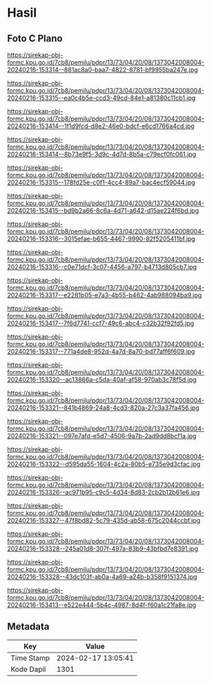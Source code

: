 # Hasil

## Foto C Plano

https://sirekap-obj-formc.kpu.go.id/7cb8/pemilu/pdpr/13/73/04/20/08/1373042008004-20240216-153314--881ac8a0-baa7-4822-8781-bf9955ba247e.jpg

https://sirekap-obj-formc.kpu.go.id/7cb8/pemilu/pdpr/13/73/04/20/08/1373042008004-20240216-153315--ea0c4b5e-ccd3-49cd-84e1-a81380c11cb1.jpg

https://sirekap-obj-formc.kpu.go.id/7cb8/pemilu/pdpr/13/73/04/20/08/1373042008004-20240216-153414--1f1d9fcd-d8e2-46e0-bdcf-e6cd1766a4cd.jpg

https://sirekap-obj-formc.kpu.go.id/7cb8/pemilu/pdpr/13/73/04/20/08/1373042008004-20240216-153414--8b73e9f5-3d9c-4d7d-8b5a-c79ecf0fc061.jpg

https://sirekap-obj-formc.kpu.go.id/7cb8/pemilu/pdpr/13/73/04/20/08/1373042008004-20240216-153315--178fd25e-c0f1-4cc4-89a7-bac4ecf59044.jpg

https://sirekap-obj-formc.kpu.go.id/7cb8/pemilu/pdpr/13/73/04/20/08/1373042008004-20240216-153415--bd9b2a66-8c6a-4d71-a642-d15ae224f6bd.jpg

https://sirekap-obj-formc.kpu.go.id/7cb8/pemilu/pdpr/13/73/04/20/08/1373042008004-20240216-153316--3015efae-b655-4467-9990-82f5205411bf.jpg

https://sirekap-obj-formc.kpu.go.id/7cb8/pemilu/pdpr/13/73/04/20/08/1373042008004-20240216-153316--c0e71dcf-3c07-4456-a797-b4713d805cb7.jpg

https://sirekap-obj-formc.kpu.go.id/7cb8/pemilu/pdpr/13/73/04/20/08/1373042008004-20240216-153317--e2281b05-e7a3-4b55-b462-4ab988094ba9.jpg

https://sirekap-obj-formc.kpu.go.id/7cb8/pemilu/pdpr/13/73/04/20/08/1373042008004-20240216-153417--7f6d7741-ccf7-49c6-abc4-c32b32f92fd5.jpg

https://sirekap-obj-formc.kpu.go.id/7cb8/pemilu/pdpr/13/73/04/20/08/1373042008004-20240216-153317--771a4de8-952d-4a7d-8a70-bd77aff6f609.jpg

https://sirekap-obj-formc.kpu.go.id/7cb8/pemilu/pdpr/13/73/04/20/08/1373042008004-20240216-153320--ac13866a-c5da-40af-af58-970ab3c78f5d.jpg

https://sirekap-obj-formc.kpu.go.id/7cb8/pemilu/pdpr/13/73/04/20/08/1373042008004-20240216-153321--841b4869-24a8-4cd3-820a-27c3a37fa456.jpg

https://sirekap-obj-formc.kpu.go.id/7cb8/pemilu/pdpr/13/73/04/20/08/1373042008004-20240216-153321--097e7afd-e5d7-4506-9a7b-2ad9dd8bcf1a.jpg

https://sirekap-obj-formc.kpu.go.id/7cb8/pemilu/pdpr/13/73/04/20/08/1373042008004-20240216-153322--d595da55-1604-4c2a-80b5-e735e9d3cfac.jpg

https://sirekap-obj-formc.kpu.go.id/7cb8/pemilu/pdpr/13/73/04/20/08/1373042008004-20240216-153326--ac971b95-c9c5-4d34-8d83-2cb2b12b61e6.jpg

https://sirekap-obj-formc.kpu.go.id/7cb8/pemilu/pdpr/13/73/04/20/08/1373042008004-20240216-153327--47f8bd82-5c79-435d-ab58-675c2044ccbf.jpg

https://sirekap-obj-formc.kpu.go.id/7cb8/pemilu/pdpr/13/73/04/20/08/1373042008004-20240216-153328--245a01d8-307f-497a-83b9-43bfbd7e8391.jpg

https://sirekap-obj-formc.kpu.go.id/7cb8/pemilu/pdpr/13/73/04/20/08/1373042008004-20240216-153328--43dc103f-ab0a-4a69-a24b-b358f9151374.jpg

https://sirekap-obj-formc.kpu.go.id/7cb8/pemilu/pdpr/13/73/04/20/08/1373042008004-20240216-153413--e522e444-5b4c-4987-8d4f-f60a1c21fa8e.jpg


## Metadata

| Key        | Value               |
| ---------- | ------------------- |
| Time Stamp | 2024-02-17 13:05:41 |
| Kode Dapil | 1301                |



